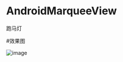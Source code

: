 # AndroidMarqueeView
跑马灯


#效果图

![image](https://github.com/dalong982242260/AndroidMarqueeView/blob/master/gif/marqueeview.gif?raw=true)
